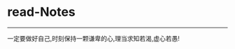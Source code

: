 # read-Notes 
**********************************************************
一定要做好自己,时刻保持一颗谦卑的心,理当求知若渴,虚心若愚!
